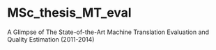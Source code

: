 # MSc_thesis_MT_eval
A Glimpse of The State-of-the-Art Machine Translation Evaluation and Quality Estimation (2011-2014)
